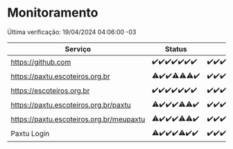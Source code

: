 # Monitoramento

Última verificação: 19/04/2024 04:06:00 -03

|Serviço|Status|Últimas 24h|
|---|---|---|
|https://github.com|<span title="2024-04-12: OK=24">✔️</span><span title="2024-04-13: OK=24">✔️</span><span title="2024-04-14: OK=10">✔️</span><span title="2024-04-15: OK=21">✔️</span><span title="2024-04-16: OK=24">✔️</span><span title="2024-04-17: OK=24">✔️</span><span title="2024-04-18: OK=7">✔️</span>|<span title="18/04/2024 04:07:00 -03 : 200">✔️</span><span title="18/04/2024 05:09:00 -03 : 200">✔️</span><span title="18/04/2024 06:07:00 -03 : 200">✔️</span><span title="18/04/2024 07:06:00 -03 : 200">✔️</span><span title="18/04/2024 08:03:00 -03 : 200">✔️</span><span title="18/04/2024 09:11:00 -03 : 200">✔️</span><span title="18/04/2024 10:06:00 -03 : 200">✔️</span><span title="18/04/2024 11:06:00 -03 : 200">✔️</span><span title="18/04/2024 12:06:00 -03 : 200">✔️</span><span title="18/04/2024 13:07:00 -03 : 200">✔️</span><span title="18/04/2024 14:04:00 -03 : 200">✔️</span><span title="18/04/2024 15:08:00 -03 : 200">✔️</span><span title="18/04/2024 16:03:00 -03 : 200">✔️</span><span title="18/04/2024 17:07:00 -03 : 200">✔️</span><span title="18/04/2024 18:05:00 -03 : 200">✔️</span><span title="18/04/2024 19:04:00 -03 : 200">✔️</span><span title="18/04/2024 20:07:00 -03 : 200">✔️</span><span title="18/04/2024 21:30:00 -03 : 200">✔️</span><span title="18/04/2024 22:41:00 -03 : 200">✔️</span><span title="18/04/2024 23:18:00 -03 : 200">✔️</span><span title="19/04/2024 00:07:00 -03 : 200">✔️</span><span title="19/04/2024 01:07:00 -03 : 200">✔️</span><span title="19/04/2024 02:07:00 -03 : 200">✔️</span><span title="19/04/2024 03:09:00 -03 : 200">✔️</span><span title="19/04/2024 04:06:00 -03 : 200">✔️</span>|
|https://paxtu.escoteiros.org.br|<span title="2024-04-12: OK=23, Falhas=1">⚠️</span><span title="2024-04-13: OK=24">✔️</span><span title="2024-04-14: OK=10">✔️</span><span title="2024-04-15: OK=20, Falhas=1">⚠️</span><span title="2024-04-16: OK=23, Falhas=1">⚠️</span><span title="2024-04-17: OK=22, Falhas=2">⚠️</span><span title="2024-04-18: OK=7">✔️</span>|<span title="18/04/2024 04:07:00 -03 : 200">✔️</span><span title="18/04/2024 05:09:00 -03 : 200">✔️</span><span title="18/04/2024 06:07:00 -03 : 200">✔️</span><span title="18/04/2024 07:06:00 -03 : 200">✔️</span><span title="18/04/2024 08:03:00 -03 : 200">✔️</span><span title="18/04/2024 09:11:00 -03 : 200">✔️</span><span title="18/04/2024 10:06:00 -03 : 200">✔️</span><span title="18/04/2024 11:06:00 -03 : 200">✔️</span><span title="18/04/2024 12:06:00 -03 : 200">✔️</span><span title="18/04/2024 13:07:00 -03 : 200">✔️</span><span title="18/04/2024 14:04:00 -03 : 200">✔️</span><span title="18/04/2024 15:08:00 -03 : 200">✔️</span><span title="18/04/2024 16:03:00 -03 : 200">✔️</span><span title="18/04/2024 17:07:00 -03 : 200">✔️</span><span title="18/04/2024 18:05:00 -03 : 200">✔️</span><span title="18/04/2024 19:04:00 -03 : 200">✔️</span><span title="18/04/2024 20:07:00 -03 : 200">✔️</span><span title="18/04/2024 21:30:00 -03 : 200">✔️</span><span title="18/04/2024 22:41:00 -03 : 200">✔️</span><span title="18/04/2024 23:18:00 -03 : 200">✔️</span><span title="19/04/2024 00:07:00 -03 : 200">✔️</span><span title="19/04/2024 01:07:00 -03 : 200">✔️</span><span title="19/04/2024 02:07:00 -03 : 200">✔️</span><span title="19/04/2024 03:09:00 -03 : 200">✔️</span><span title="19/04/2024 04:06:00 -03 : 200">✔️</span>|
|https://escoteiros.org.br|<span title="2024-04-12: OK=24">✔️</span><span title="2024-04-13: OK=24">✔️</span><span title="2024-04-14: OK=10">✔️</span><span title="2024-04-15: OK=21">✔️</span><span title="2024-04-16: OK=24">✔️</span><span title="2024-04-17: OK=24">✔️</span><span title="2024-04-18: OK=7">✔️</span>|<span title="18/04/2024 04:07:00 -03 : 200">✔️</span><span title="18/04/2024 05:09:00 -03 : 200">✔️</span><span title="18/04/2024 06:07:00 -03 : 200">✔️</span><span title="18/04/2024 07:06:00 -03 : 200">✔️</span><span title="18/04/2024 08:03:00 -03 : 200">✔️</span><span title="18/04/2024 09:11:00 -03 : 200">✔️</span><span title="18/04/2024 10:06:00 -03 : 200">✔️</span><span title="18/04/2024 11:06:00 -03 : 200">✔️</span><span title="18/04/2024 12:06:00 -03 : 200">✔️</span><span title="18/04/2024 13:07:00 -03 : 200">✔️</span><span title="18/04/2024 14:04:00 -03 : 200">✔️</span><span title="18/04/2024 15:08:00 -03 : 200">✔️</span><span title="18/04/2024 16:03:00 -03 : 200">✔️</span><span title="18/04/2024 17:07:00 -03 : 200">✔️</span><span title="18/04/2024 18:05:00 -03 : 200">✔️</span><span title="18/04/2024 19:04:00 -03 : 200">✔️</span><span title="18/04/2024 20:07:00 -03 : 200">✔️</span><span title="18/04/2024 21:30:00 -03 : 200">✔️</span><span title="18/04/2024 22:41:00 -03 : 200">✔️</span><span title="18/04/2024 23:18:00 -03 : 200">✔️</span><span title="19/04/2024 00:07:00 -03 : 200">✔️</span><span title="19/04/2024 01:07:00 -03 : 200">✔️</span><span title="19/04/2024 02:07:00 -03 : 200">✔️</span><span title="19/04/2024 03:09:00 -03 : 200">✔️</span><span title="19/04/2024 04:06:00 -03 : 200">✔️</span>|
|https://paxtu.escoteiros.org.br/paxtu|<span title="2024-04-12: OK=23, Falhas=1">⚠️</span><span title="2024-04-13: OK=24">✔️</span><span title="2024-04-14: OK=10">✔️</span><span title="2024-04-15: OK=21">✔️</span><span title="2024-04-16: OK=23, Falhas=1">⚠️</span><span title="2024-04-17: OK=23, Falhas=1">⚠️</span><span title="2024-04-18: OK=7">✔️</span>|<span title="18/04/2024 04:07:00 -03 : 200">✔️</span><span title="18/04/2024 05:09:00 -03 : 200">✔️</span><span title="18/04/2024 06:07:00 -03 : 200">✔️</span><span title="18/04/2024 07:06:00 -03 : 200">✔️</span><span title="18/04/2024 08:03:00 -03 : 200">✔️</span><span title="18/04/2024 09:11:00 -03 : 200">✔️</span><span title="18/04/2024 10:06:00 -03 : 200">✔️</span><span title="18/04/2024 11:06:00 -03 : 200">✔️</span><span title="18/04/2024 12:06:00 -03 : 200">✔️</span><span title="18/04/2024 13:07:00 -03 : 200">✔️</span><span title="18/04/2024 14:04:00 -03 : 200">✔️</span><span title="18/04/2024 15:08:00 -03 : 200">✔️</span><span title="18/04/2024 16:03:00 -03 : 200">✔️</span><span title="18/04/2024 17:07:00 -03 : 200">✔️</span><span title="18/04/2024 18:06:00 -03 : 200">✔️</span><span title="18/04/2024 19:04:00 -03 : 200">✔️</span><span title="18/04/2024 20:07:00 -03 : 200">✔️</span><span title="18/04/2024 21:30:00 -03 : 200">✔️</span><span title="18/04/2024 22:41:00 -03 : 200">✔️</span><span title="18/04/2024 23:18:00 -03 : 200">✔️</span><span title="19/04/2024 00:07:00 -03 : 200">✔️</span><span title="19/04/2024 01:07:00 -03 : 200">✔️</span><span title="19/04/2024 02:07:00 -03 : 200">✔️</span><span title="19/04/2024 03:09:00 -03 : 200">✔️</span><span title="19/04/2024 04:06:00 -03 : 200">✔️</span>|
|https://paxtu.escoteiros.org.br/meupaxtu|<span title="2024-04-12: OK=23, Falhas=1">⚠️</span><span title="2024-04-13: OK=24">✔️</span><span title="2024-04-14: OK=10">✔️</span><span title="2024-04-15: OK=21">✔️</span><span title="2024-04-16: OK=23, Falhas=1">⚠️</span><span title="2024-04-17: OK=23, Falhas=1">⚠️</span><span title="2024-04-18: OK=7">✔️</span>|<span title="18/04/2024 04:07:00 -03 : 200">✔️</span><span title="18/04/2024 05:09:00 -03 : 200">✔️</span><span title="18/04/2024 06:07:00 -03 : 200">✔️</span><span title="18/04/2024 07:06:00 -03 : 200">✔️</span><span title="18/04/2024 08:03:00 -03 : 200">✔️</span><span title="18/04/2024 09:11:00 -03 : 200">✔️</span><span title="18/04/2024 10:06:00 -03 : 200">✔️</span><span title="18/04/2024 11:06:00 -03 : 200">✔️</span><span title="18/04/2024 12:06:00 -03 : 200">✔️</span><span title="18/04/2024 13:07:00 -03 : 200">✔️</span><span title="18/04/2024 14:04:00 -03 : 200">✔️</span><span title="18/04/2024 15:08:00 -03 : 200">✔️</span><span title="18/04/2024 16:03:00 -03 : 200">✔️</span><span title="18/04/2024 17:07:00 -03 : 200">✔️</span><span title="18/04/2024 18:06:00 -03 : 200">✔️</span><span title="18/04/2024 19:04:00 -03 : 200">✔️</span><span title="18/04/2024 20:07:00 -03 : 200">✔️</span><span title="18/04/2024 21:30:00 -03 : 200">✔️</span><span title="18/04/2024 22:41:00 -03 : 200">✔️</span><span title="18/04/2024 23:18:00 -03 : 200">✔️</span><span title="19/04/2024 00:07:00 -03 : 200">✔️</span><span title="19/04/2024 01:07:00 -03 : 200">✔️</span><span title="19/04/2024 02:07:00 -03 : 200">✔️</span><span title="19/04/2024 03:09:00 -03 : 200">✔️</span><span title="19/04/2024 04:06:00 -03 : 200">✔️</span>|
|Paxtu Login|<span title="2024-04-12: OK=23, Falhas=1">⚠️</span><span title="2024-04-13: OK=24">✔️</span><span title="2024-04-14: OK=10">✔️</span><span title="2024-04-15: OK=21">✔️</span><span title="2024-04-16: OK=23, Falhas=1">⚠️</span><span title="2024-04-17: OK=24">✔️</span><span title="2024-04-18: OK=7">✔️</span>|<span title="18/04/2024 04:07:00 -03 : 200">✔️</span><span title="18/04/2024 05:09:00 -03 : 200">✔️</span><span title="18/04/2024 06:07:00 -03 : 200">✔️</span><span title="18/04/2024 07:06:00 -03 : 200">✔️</span><span title="18/04/2024 08:03:00 -03 : 200">✔️</span><span title="18/04/2024 09:11:00 -03 : 200">✔️</span><span title="18/04/2024 10:06:00 -03 : 200">✔️</span><span title="18/04/2024 11:06:00 -03 : 200">✔️</span><span title="18/04/2024 12:06:00 -03 : 200">✔️</span><span title="18/04/2024 13:07:00 -03 : 200">✔️</span><span title="18/04/2024 14:04:00 -03 : 200">✔️</span><span title="18/04/2024 15:08:00 -03 : 200">✔️</span><span title="18/04/2024 16:03:00 -03 : 200">✔️</span><span title="18/04/2024 17:07:00 -03 : 200">✔️</span><span title="18/04/2024 18:06:00 -03 : 200">✔️</span><span title="18/04/2024 19:04:00 -03 : 200">✔️</span><span title="18/04/2024 20:07:00 -03 : 200">✔️</span><span title="18/04/2024 21:30:00 -03 : 200">✔️</span><span title="18/04/2024 22:41:00 -03 : 200">✔️</span><span title="18/04/2024 23:18:00 -03 : 200">✔️</span><span title="19/04/2024 00:07:00 -03 : 200">✔️</span><span title="19/04/2024 01:07:00 -03 : 200">✔️</span><span title="19/04/2024 02:07:00 -03 : 200">✔️</span><span title="19/04/2024 03:09:00 -03 : 200">✔️</span><span title="19/04/2024 04:06:00 -03 : 200">✔️</span>|
